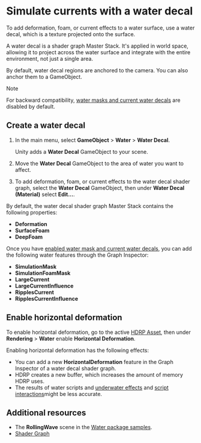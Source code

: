 # Simulate currents with a water decal

To add deformation, foam, or current effects to a water surface, use a water decal, which is a texture projected onto the surface.

A water decal is a shader graph Master Stack. It's applied in world space, allowing it to project across the water surface and integrate with the entire environment, not just a single area.

By default, water decal regions are anchored to the camera. You can also anchor them to a GameObject.

> [!NOTE]
> For backward compatibility, [water masks and current water decals](enable-mask-and-current-water-decals.md) are disabled by default.

## Create a water decal

1. In the main menu, select **GameObject** > **Water** > **Water Decal**.

    Unity adds a **Water Decal** GameObject to your scene.
2. Move the **Water Decal** GameObject to the area of water you want to affect.
3. To add deformation, foam, or current effects to the water decal shader graph, select the **Water Decal** GameObject, then under **Water Decal (Material)** select **Edit...**.

By default, the water decal shader graph Master Stack contains the following properties:

- **Deformation**
- **SurfaceFoam**
- **DeepFoam**

Once you have [enabled water mask and current water decals](enable-mask-and-current-water-decals.md), you can add the following water features through the Graph Inspector:

- **SimulationMask**
- **SimulationFoamMask**
- **LargeCurrent**
- **LargeCurrentInfluence**
- **RipplesCurrent**
- **RipplesCurrentInfluence**

## Enable horizontal deformation

To enable horizontal deformation, go to the active [HDRP Asset](hdrp-asset.md), then under **Rendering** > **Water** enable **Horizontal Deformation**.

Enabling horizontal deformation has the following effects:

- You can add a new **HorizontalDeformation** feature in the Graph Inspector of a water decal shader graph.
- HDRP creates a new buffer, which increases the amount of memory HDRP uses.
- The results of water scripts and [underwater effects](water-underwater-view.md) and [script interactions](float-objects-on-a-water-surface.md)might be less accurate.

## Additional resources

- The **RollingWave** scene in the [Water package samples](HDRP-Sample-Content.md#water-samples).
- [Shader Graph](https://docs.unity3d.com/Packages/com.unity.shadergraph@latest)
